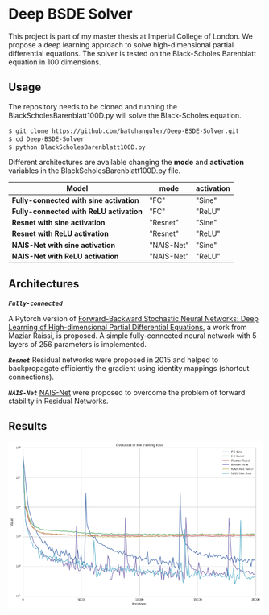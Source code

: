 # Deep BSDE Solver

This project is part of my master thesis at Imperial College of London. We propose a deep learning approach to solve high-dimensional partial differential equations. The solver is tested on the Black-Scholes Barenblatt equation in 100 dimensions. 

## Usage

The repository needs to be cloned and running the BlackScholesBarenblatt100D.py will solve the Black-Scholes equation. 

```
$ git clone https://github.com/batuhanguler/Deep-BSDE-Solver.git
$ cd Deep-BSDE-Solver
$ python BlackScholesBarenblatt100D.py
```
Different architectures are available changing the **mode** and **activation** variables in the BlackScholesBarenblatt100D.py file. 


| Model       | mode  | activation |
| ------- |  ------- | ------- |
| **Fully-connected with sine activation**     | "FC" | "Sine"       |
| **Fully-connected with ReLU activation**     | "FC" | "ReLU"       |
| **Resnet with sine activation**     | "Resnet" | "Sine"        |
| **Resnet with ReLU activation**     | "Resnet" |"ReLU"     |
| **NAIS-Net with sine activation**     | "NAIS-Net" | "Sine"      |
| **NAIS-Net with ReLU activation**  |        "NAIS-Net"  |  "ReLU" |                             |



## Architectures


_**`Fully-connected`**_ 

A Pytorch version of [Forward-Backward Stochastic Neural Networks: Deep Learning of High-dimensional Partial Differential Equations](https://arxiv.org/pdf/1804.07010.pdf), a work from Maziar Raissi, is proposed. A simple fully-connected neural network with 5 layers of 256 parameters is implemented.


_**`Resnet`**_ Residual networks were proposed in 2015 and helped to backpropagate efficiently the gradient using identity mappings (shortcut connections).

_**`NAIS-Net`**_ [NAIS-Net](https://arxiv.org/abs/1804.07209) were proposed to overcome the problem of forward stability in Residual Networks. 
## Results
![image](plots/comparison.png)





